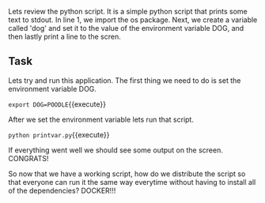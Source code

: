 Lets review the python script. It is a simple python script that prints some text to stdout. 
In line 1, we import the os package. Next, we create a variable called 'dog' and set it to the value of the environment variable DOG, and then lastly print a line to the scren.

## Task
Lets try and run this application. The first thing we need to do is set the environment variable DOG.

`export DOG=POODLE`{{execute}}

After we set the environment variable lets run that script.

`python printvar.py`{{execute}}

If everything went well we should see some output on the screen. CONGRATS!

So now that we have a working script, how do we distribute the script so that everyone can run it the same way everytime without having to install all of the dependencies? DOCKER!!!